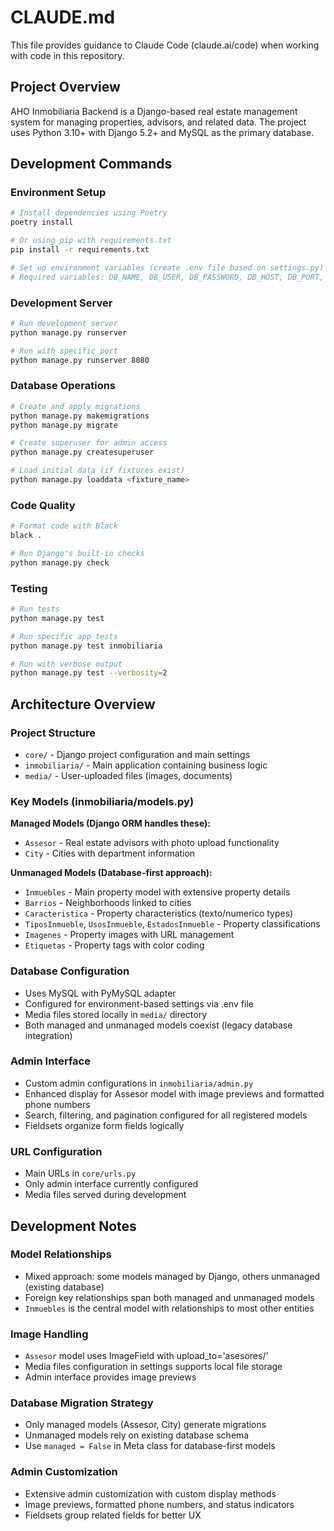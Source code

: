 # CLAUDE.md

This file provides guidance to Claude Code (claude.ai/code) when working with code in this repository.

## Project Overview

AHO Inmobiliaria Backend is a Django-based real estate management system for managing properties, advisors, and related data. The project uses Python 3.10+ with Django 5.2+ and MySQL as the primary database.

## Development Commands

### Environment Setup
```bash
# Install dependencies using Poetry
poetry install

# Or using pip with requirements.txt
pip install -r requirements.txt

# Set up environment variables (create .env file based on settings.py)
# Required variables: DB_NAME, DB_USER, DB_PASSWORD, DB_HOST, DB_PORT, MEDIA_URL, MEDIA_ROOT
```

### Development Server
```bash
# Run development server
python manage.py runserver

# Run with specific port
python manage.py runserver 8080
```

### Database Operations
```bash
# Create and apply migrations
python manage.py makemigrations
python manage.py migrate

# Create superuser for admin access
python manage.py createsuperuser

# Load initial data (if fixtures exist)
python manage.py loaddata <fixture_name>
```

### Code Quality
```bash
# Format code with Black
black .

# Run Django's built-in checks
python manage.py check
```

### Testing
```bash
# Run tests
python manage.py test

# Run specific app tests
python manage.py test inmobiliaria

# Run with verbose output
python manage.py test --verbosity=2
```

## Architecture Overview

### Project Structure
- `core/` - Django project configuration and main settings
- `inmobiliaria/` - Main application containing business logic
- `media/` - User-uploaded files (images, documents)

### Key Models (inmobiliaria/models.py)

**Managed Models (Django ORM handles these):**
- `Assesor` - Real estate advisors with photo upload functionality
- `City` - Cities with department information

**Unmanaged Models (Database-first approach):**
- `Inmuebles` - Main property model with extensive property details
- `Barrios` - Neighborhoods linked to cities
- `Caracteristica` - Property characteristics (texto/numerico types)
- `TiposInmueble`, `UsosInmueble`, `EstadosInmueble` - Property classifications
- `Imagenes` - Property images with URL management
- `Etiquetas` - Property tags with color coding

### Database Configuration
- Uses MySQL with PyMySQL adapter
- Configured for environment-based settings via .env file
- Media files stored locally in `media/` directory
- Both managed and unmanaged models coexist (legacy database integration)

### Admin Interface
- Custom admin configurations in `inmobiliaria/admin.py`
- Enhanced display for Assesor model with image previews and formatted phone numbers
- Search, filtering, and pagination configured for all registered models
- Fieldsets organize form fields logically

### URL Configuration
- Main URLs in `core/urls.py`
- Only admin interface currently configured
- Media files served during development

## Development Notes

### Model Relationships
- Mixed approach: some models managed by Django, others unmanaged (existing database)
- Foreign key relationships span both managed and unmanaged models
- `Inmuebles` is the central model with relationships to most other entities

### Image Handling
- `Assesor` model uses ImageField with upload_to='asesores/'
- Media files configuration in settings supports local file storage
- Admin interface provides image previews

### Database Migration Strategy
- Only managed models (Assesor, City) generate migrations
- Unmanaged models rely on existing database schema
- Use `managed = False` in Meta class for database-first models

### Admin Customization
- Extensive admin customization with custom display methods
- Image previews, formatted phone numbers, and status indicators
- Fieldsets group related fields for better UX